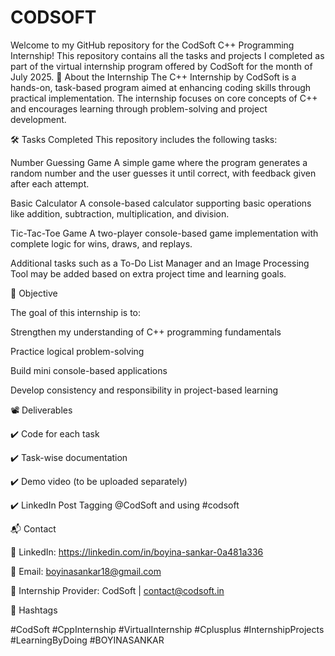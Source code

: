 # CODSOFT
Welcome to my GitHub repository for the CodSoft C++ Programming Internship! This repository contains all the tasks and projects I completed as part of the virtual internship program offered by CodSoft for the month of July 2025.
📌 About the Internship
The C++ Internship by CodSoft is a hands-on, task-based program aimed at enhancing coding skills through practical implementation. The internship focuses on core concepts of C++ and encourages learning through problem-solving and project development.

🛠️ Tasks Completed
This repository includes the following tasks:

Number Guessing Game
A simple game where the program generates a random number and the user guesses it until correct, with feedback given after each attempt.

Basic Calculator
A console-based calculator supporting basic operations like addition, subtraction, multiplication, and division.

Tic-Tac-Toe Game
A two-player console-based game implementation with complete logic for wins, draws, and replays.

Additional tasks such as a To-Do List Manager and an Image Processing Tool may be added based on extra project time and learning goals.

🎯 Objective

The goal of this internship is to:

Strengthen my understanding of C++ programming fundamentals

Practice logical problem-solving

Build mini console-based applications

Develop consistency and responsibility in project-based learning

📽️ Deliverables

✔️ Code for each task

✔️ Task-wise documentation

✔️ Demo video (to be uploaded separately)

✔️ LinkedIn Post Tagging @CodSoft and using #codsoft

📬 Contact

🔗 LinkedIn: https://linkedin.com/in/boyina-sankar-0a481a336

📧 Email: boyinasankar18@gmail.com

🔖 Internship Provider: CodSoft | contact@codsoft.in


📢 Hashtags

#CodSoft #CppInternship #VirtualInternship #Cplusplus #InternshipProjects #LearningByDoing #BOYINASANKAR
